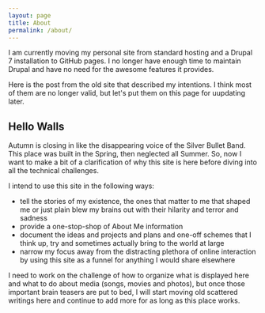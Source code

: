 ```yaml
---
layout: page
title: About
permalink: /about/
---
```


I am currently moving my personal site from standard hosting and a Drupal 7 installation to GitHub pages. I no longer have enough time to maintain Drupal and have no need for the awesome features it provides.

Here is the post from the old site that described my intentions. I think most of them are no longer valid, but let's put them on this page for uupdating later. 

## Hello Walls ##

Autumn is closing in like the disappearing voice of the Silver Bullet Band. This place was built in the Spring, then neglected all Summer. So, now I want to make a bit of a clarification of why this site is here before diving into all the technical challenges.

I intend to use this site in the following ways:

* tell the stories of my existence, the ones that matter to me that shaped me or just plain blew my brains out with their hilarity and terror and sadness
* provide a one-stop-shop of About Me information
* document the ideas and projects and plans and one-off schemes that I think up, try and sometimes actually bring to the world at large
* narrow my focus away from the distracting plethora of online interaction by using this site as a funnel for anything I would share elsewhere

I need to work on the challenge of how to organize what is displayed here and what to do about media (songs, movies and photos), but once those important brain teasers are put to bed, I will start moving old scattered writings here and continue to add more for as long as this place works.

